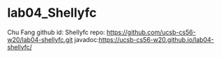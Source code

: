 # lab04_Shellyfc

Chu Fang
github id: Shellyfc
repo: https://github.com/ucsb-cs56-w20/lab04-shellyfc.git
javadoc:https://ucsb-cs56-w20.github.io/lab04-shellyfc/
